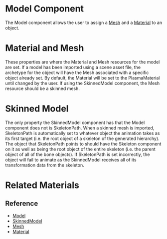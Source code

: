 # Model Component
The Model component allows the user to assign a [Mesh](https://github.com/PlasmaEngine/PlasmaDocs/tree/master/docs/C%2B%2B/code_reference/class_reference/mesh.markdown) and a [ Material](https://plasmaengine.github.io/PlasmaDocs/Plasma1/Editor/graphics/materials/materials_overview.markdown) to an object.

# Material and Mesh

These properties are where the Material and Mesh resources for the model are set. If a model has been imported using a scene asset file,  the archetype for the object will have the Mesh associated with a specific object already set. By default, the Material will be set to the PlasmaMaterial until changed by the user.  If using the SkinnedModel component, the Mesh resource should be a skinned mesh. 

# Skinned Model

The only property the SkinnedModel component has that the Model component does not is SkeletonPath. When a skinned mesh is imported, SkeletonPath is automatically set to whatever object the animation takes as its first target (i.e. the root object of a skeleton of the generated hierarchy).  The object that SkeletonPath points to should have the Skeleton component on it as well as being the root object of the entire skeleton (i.e. the parent object of all of the bone objects). If SkeletonPath is set incorrectly, the object will fail to animate as the SkinnedModel receives all of its transformation data from the skeleton.

# Related Materials
## Reference
- [Model](https://plasmaengine.github.io/PlasmaDocs/Plasma1/Editor/code_reference/class_reference/model.markdown)
- [SkinnedModel](https://plasmaengine.github.io/PlasmaDocs/Plasma1/Editor/code_reference/class_reference/skinnedmodel.markdown)
- [Mesh](https://plasmaengine.github.io/PlasmaDocs/Plasma1/Editor/code_reference/class_reference/mesh.markdown)
- [Material](https://plasmaengine.github.io/PlasmaDocs/Plasma1/Editor/code_reference/class_reference/material.markdown)
 

 